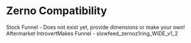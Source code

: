 # Zerno Compatibility
Stock Funnel - Does not exist yet, provide dimensions or make your own!
Aftermarket IntrovertMakes Funnel - slowfeed_zernoz1ring_WIDE_v1_2

